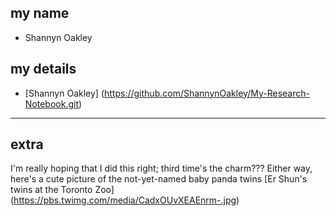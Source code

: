 ## my name
+ Shannyn Oakley
## my details
+ [Shannyn Oakley] (https://github.com/ShannynOakley/My-Research-Notebook.git)
-----------
## extra
I'm really hoping that I did this right; third time's the charm???
Either way, here's a cute picture of the not-yet-named baby panda twins
[Er Shun's twins at the Toronto Zoo] (https://pbs.twimg.com/media/CadxOUvXEAEnrm-.jpg)
